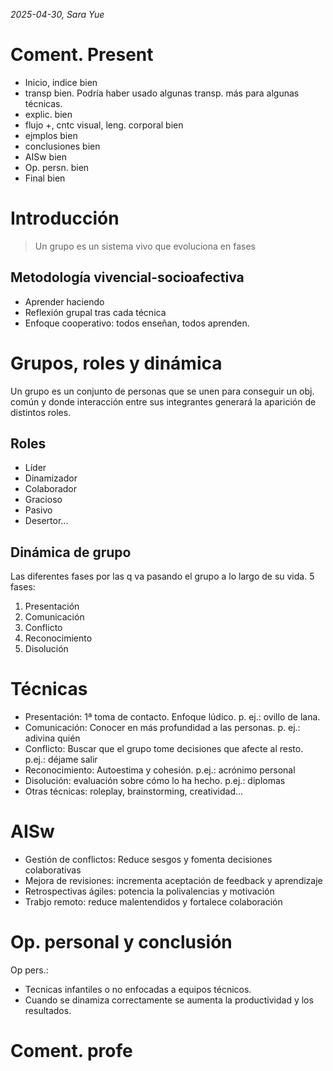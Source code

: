 *2025-04-30, Sara Yue*
# Coment. Present
- Inicio, indice bien
- transp bien. Podría haber usado algunas transp. más para algunas técnicas.
- explic. bien
- flujo +, cntc visual, leng. corporal bien
- ejmplos bien
- conclusiones bien
- AISw bien
- Op. persn. bien
- Final bien

# Introducción
> Un grupo es un sistema vivo que evoluciona en fases

## Metodología vivencial-socioafectiva
- Aprender haciendo
- Reflexión grupal tras cada técnica
- Enfoque cooperativo: todos enseñan, todos aprenden.

# Grupos, roles y dinámica
Un grupo es un conjunto de personas que se unen para conseguir un obj. común y donde interacción entre sus integrantes generará la aparición de distintos roles.

## Roles
- Líder
- Dinamizador
- Colaborador
- Gracioso
- Pasivo
- Desertor...

## Dinámica de grupo
Las diferentes fases por las q va pasando el grupo a lo largo de su vida. 5 fases:
1. Presentación
2. Comunicación
3. Conflicto
4. Reconocimiento
5. Disolución


# Técnicas
- Presentación: 1ª toma de contacto. Enfoque lúdico. p. ej.: ovillo de lana.
- Comunicación: Conocer en más profundidad a las personas. p. ej.: adivina quién
- Conflicto: Buscar que el grupo tome decisiones que afecte al resto. p.ej.: déjame salir
- Reconocimiento: Autoestima y cohesión. p.ej.: acrónimo personal
- Disolución: evaluación sobre cómo lo ha hecho. p.ej.: diplomas
- Otras técnicas: roleplay, brainstorming, creatividad...


# AISw
- Gestión de conflictos: Reduce sesgos y fomenta decisiones colaborativas
- Mejora de revisiones: incrementa aceptación de feedback y aprendizaje
- Retrospectivas ágiles: potencia la polivalencias y motivación
- Trabjo remoto: reduce malentendidos y fortalece colaboración


# Op. personal y conclusión
Op pers.:
- Tecnicas infantiles o no enfocadas a equipos técnicos.
- Cuando se dinamiza correctamente se aumenta la productividad y los resultados.

# Coment. profe
